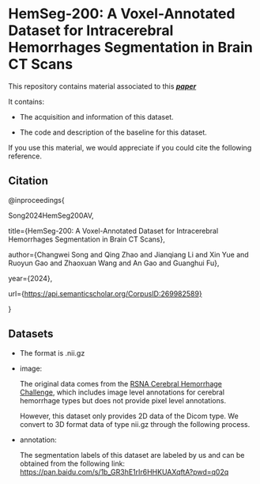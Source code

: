 # HemSeg-200: A Voxel-Annotated Dataset for Intracerebral Hemorrhages Segmentation in Brain CT Scans
This repository contains material associated to this  ***[paper](https://arxiv.org/pdf/2405.14559)*** 


It contains:

  - The acquisition and information of this dataset.

  - The code and description of the baseline for this dataset.

If you use this material, we would appreciate if you could cite the following reference.
## Citation
@inproceedings{

  Song2024HemSeg200AV,

  title={HemSeg-200: A Voxel-Annotated Dataset for 
  Intracerebral Hemorrhages Segmentation in Brain CT Scans},

  author={Changwei Song and Qing Zhao and Jianqiang Li and Xin Yue and Ruoyun Gao and Zhaoxuan Wang and An Gao and Guanghui Fu},

  year={2024},

  url={https://api.semanticscholar.org/CorpusID:269982589}

}

## Datasets
- The format is .nii.gz
- image:
  
  The original data comes from the [RSNA Cerebral Hemorrhage Challenge](https://www.kaggle.com/competitions/rsna-intracranial-hemorrhage-detection/data), which includes image level annotations for cerebral hemorrhage types but does not provide pixel level annotations.

  However, this dataset only provides 2D data of the Dicom type. We convert to 3D format data of type nii.gz through the following process.

- annotation:
  
  The segmentation labels of this dataset are labeled by us and can be obtained from the following link: https://pan.baidu.com/s/1b_GR3hE1rIr6HHKUAXqftA?pwd=q02q 
